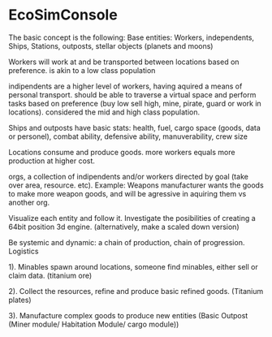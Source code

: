 # EcoSimConsole
 
The basic concept is the following: 
Base entities: Workers, independents, Ships, Stations, outposts, stellar objects (planets and moons)

Workers will work at and be transported between locations based on preference. is akin to a low class population

indipendents are a higher level of workers, having aquired a means of personal transport. should be able to traverse a virtual space and perform tasks based on preference (buy low sell high, mine, pirate, guard or work in locations). considered the mid and high class population.

Ships and outposts have basic stats: health, fuel, cargo space (goods, data or personel), combat ability, defensive ability, manuverability, crew size

Locations consume and produce goods. more workers equals more production at higher cost.

orgs, a collection of indipendents and/or workers directed by goal (take over area, resource. etc).
Example: Weapons manufacturer wants the goods to make more weapon goods, and will be agressive in aquiring them vs another org.

Visualize each entity and follow it.
Investigate the posibilities of creating a 64bit position 3d engine. (alternatively, make a scaled down version)


Be systemic and dynamic: a chain of production, chain of progression. 
Logistics

1). Minables spawn around locations, someone find minables, either sell or claim data. (titanium ore)

2). Collect the resources, refine and produce basic refined goods. (Titanium plates)

3). Manufacture complex goods to produce new entities (Basic Outpost (Miner module/ Habitation Module/ cargo module))
